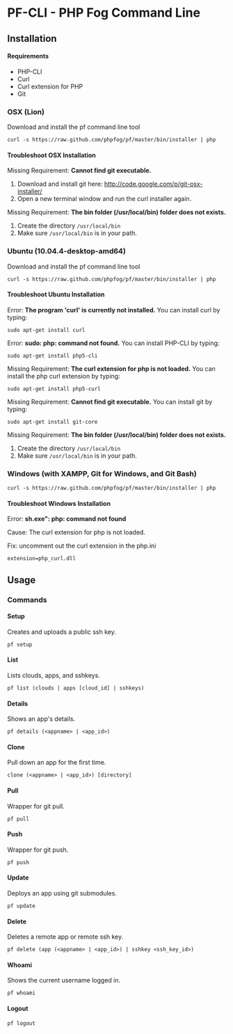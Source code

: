 # PF-CLI - PHP Fog Command Line

## Installation

#### Requirements

* PHP-CLI
* Curl
* Curl extension for PHP
* Git

### OSX (Lion)

Download and install the pf command line tool

    curl -s https://raw.github.com/phpfog/pf/master/bin/installer | php

#### Troubleshoot OSX Installation

Missing Requirement: **Cannot find git executable.** 

1. Download and install git here: <a href="http://code.google.com/p/git-osx-installer/">http://code.google.com/p/git-osx-installer/</a>
2. Open a new terminal window and run the curl installer again.

Missing Requirement: **The bin folder (/usr/local/bin) folder does not exists.**

1. Create the directory `/usr/local/bin`
2. Make sure `/usr/local/bin` is in your path.


### Ubuntu (10.04.4-desktop-amd64)

Download and install the pf command line tool

    curl -s https://raw.github.com/phpfog/pf/master/bin/installer | php
    
#### Troubleshoot Ubuntu Installation

Error: **The program 'curl' is currently not installed.** You can install curl by typing:

    sudo apt-get install curl

Error: **sudo: php: command not found.** You can install PHP-CLI by typing: 

    sudo apt-get install php5-cli

Missing Requirement: **The curl extension for php is not loaded.** You can install the php curl extension by typing:

    sudo apt-get install php5-curl

Missing Requirement: **Cannot find git executable.** You can install git by typing:

    sudo apt-get install git-core
    
Missing Requirement: **The bin folder (/usr/local/bin) folder does not exists.**

1. Create the directory `/usr/local/bin`
2. Make sure `/usr/local/bin` is in your path.

### Windows (with XAMPP, Git for Windows, and Git Bash)

    curl -s https://raw.github.com/phpfog/pf/master/bin/installer | php
    
#### Troubleshoot Windows Installation

Error: **sh.exe": php: command not found**

Cause: The curl extension for php is not loaded.

Fix: uncomment out the curl extension in the php.ini

    extension=php_curl.dll 

## Usage

### Commands

#### Setup

Creates and uploads a public ssh key.

    pf setup

#### List	

Lists clouds, apps, and sshkeys.

	pf list (clouds | apps [cloud_id] | sshkeys)
	
#### Details

Shows an app's details.

    pf details (<appname> | <app_id>)

#### Clone

Pull down an app for the first time.

	clone (<appname> | <app_id>) [directory]

#### Pull

Wrapper for git pull.

	pf pull

#### Push

Wrapper for git push.

	pf push

#### Update

Deploys an app using git submodules.

	pf update
	
#### Delete

Deletes a remote app or remote ssh key. 

	pf delete (app (<appname> | <app_id>) | sshkey <ssh_key_id>)
	
#### Whoami

Shows the current username logged in.

    pf whoami
    
#### Logout

	pf logout
	
	
	